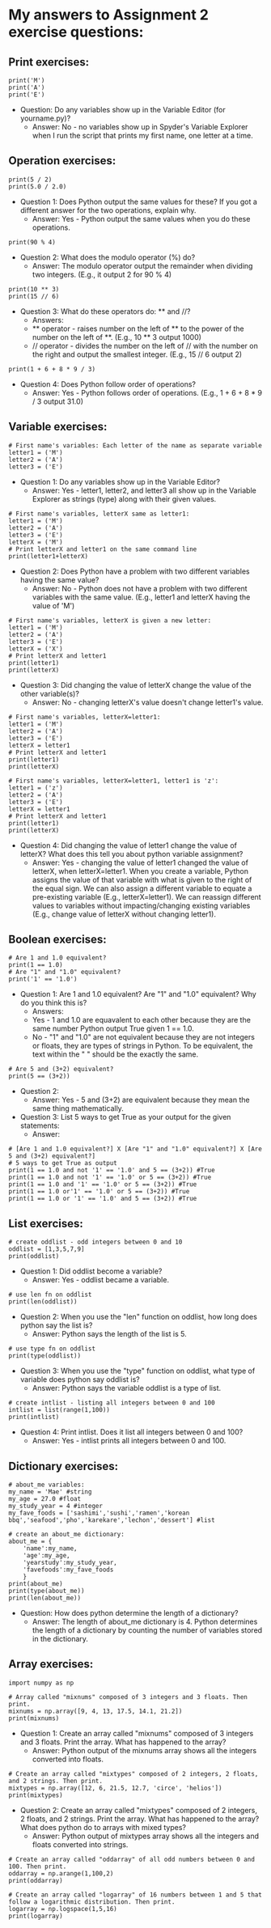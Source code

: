 # My answers to Assignment 2 exercise questions:

## **Print exercises:**
```
print('M')
print('A')
print('E')
```
- Question: Do any variables show up in the Variable Editor (for yourname.py)?
  - Answer: No - no variables show up in Spyder's Variable Explorer when I run the script that prints my first name, one letter at a time.


## **Operation exercises:**
```
print(5 / 2) 
print(5.0 / 2.0) 
```
- Question 1: Does Python output the same values for these? If you got a different answer for the two operations, explain why.
  - Answer: Yes - Python output the same values when you do these operations.
```
print(90 % 4) 
```
- Question 2: What does the modulo operator (%) do?
  - Answer: The modulo operator output the remainder when dividing two integers. (E.g., it output 2 for 90 % 4)
```
print(10 ** 3) 
print(15 // 6) 
```
- Question 3: What do these operators do: ** and //?
  - Answers: 
  - ** operator - raises number on the left of ** to the power of the number on the left of **. (E.g., 10 ** 3 output 1000)
  - // operator - divides the number on the left of // with the number on the right and output the smallest integer. (E.g., 15 // 6 output 2)
```
print(1 + 6 + 8 * 9 / 3) 
```
- Question 4: Does Python follow order of operations?
  - Answer: Yes - Python follows order of operations. (E.g., 1 + 6 + 8 * 9 / 3 output 31.0)

## **Variable exercises:**
```
# First name's variables: Each letter of the name as separate variable
letter1 = ('M')
letter2 = ('A')
letter3 = ('E')
```
- Question 1: Do any variables show up in the Variable Editor?
  - Answer: Yes - letter1, letter2, and letter3 all show up in the Variable Explorer as strings (type) along with their given values.
```
# First name's variables, letterX same as letter1:
letter1 = ('M')
letter2 = ('A')
letter3 = ('E')
letterX = ('M')
# Print letterX and letter1 on the same command line
print(letter1+letterX)
```
- Question 2: Does Python have a problem with two different variables having the same value?
  - Answer: No - Python does not have a problem with two different variables with the same value. (E.g., letter1 and letterX having the value of 'M')
```
# First name's variables, letterX is given a new letter:
letter1 = ('M')
letter2 = ('A')
letter3 = ('E')
letterX = ('X')
# Print letterX and letter1
print(letter1)
print(letterX)
```
- Question 3: Did changing the value of letterX change the value of the other variable(s)?
  - Answer: No - changing letterX's value doesn't change letter1's value.
```
# First name's variables, letterX=letter1:
letter1 = ('M')
letter2 = ('A')
letter3 = ('E')
letterX = letter1
# Print letterX and letter1
print(letter1)
print(letterX)
        
# First name's variables, letterX=letter1, letter1 is 'z':
letter1 = ('z')
letter2 = ('A')
letter3 = ('E')
letterX = letter1
# Print letterX and letter1
print(letter1)
print(letterX)
```
- Question 4: Did changing the value of letter1 change the value of letterX? What does this tell you about python variable assignment?
  - Answer: Yes - changing the value of letter1 changed the value of letterX, when letterX=letter1. When you create a variable, Python assigns the value of that variable with what is given to the right of the equal sign. We can also assign a different variable to equate a pre-existing variable (E.g., letterX=letter1). We can reassign different values to variables without impacting/changing existing variables (E.g., change value of letterX without changing letter1). 
  
## **Boolean exercises:**
```
# Are 1 and 1.0 equivalent?
print(1 == 1.0)
# Are "1" and "1.0" equivalent?
print('1' == '1.0')
```
- Question 1: Are 1 and 1.0 equivalent? Are "1" and "1.0" equivalent? Why do you think this is?
  - Answers: 
  - Yes - 1 and 1.0 are equavalent to each other because they are the same number Python output True given 1 == 1.0.
  - No - "1" and "1.0" are not equivalent because they are not integers or floats, they are types of strings in Python. To be equivalent, the text within the " " should be the exactly the same.
```
# Are 5 and (3+2) equivalent?
print(5 == (3+2))
```
- Question 2:
  - Answer: Yes - 5 and (3+2) are equivalent because they mean the same thing mathematically.
- Question 3: List 5 ways to get True as your output for the given statements:
  - Answer:
```
# [Are 1 and 1.0 equivalent?] X [Are "1" and "1.0" equivalent?] X [Are 5 and (3+2) equivalent?]
# 5 ways to get True as output
print(1 == 1.0 and not '1' == '1.0' and 5 == (3+2)) #True
print(1 == 1.0 and not '1' == '1.0' or 5 == (3+2)) #True
print(1 == 1.0 and '1' == '1.0' or 5 == (3+2)) #True
print(1 == 1.0 or'1' == '1.0' or 5 == (3+2)) #True
print(1 == 1.0 or '1' == '1.0' and 5 == (3+2)) #True
```


## **List exercises:**
```
# create oddlist - odd integers between 0 and 10
oddlist = [1,3,5,7,9]
print(oddlist)
```
- Question 1: Did oddlist become a variable?
  - Answer: Yes - oddlist became a variable.
```
# use len fn on oddlist
print(len(oddlist))
```
- Question 2: When you use the "len" function on oddlist, how long does python say the list is?
  - Answer: Python says the length of the list is 5.
```
# use type fn on oddlist
print(type(oddlist))
```
- Question 3: When you use the "type" function on oddlist, what type of variable does python say oddlist is?
  - Answer: Python says the variable oddlist is a type of list.
```
# create intlist - listing all integers between 0 and 100
intlist = list(range(1,100))
print(intlist)
```
- Question 4: Print intlist. Does it list all integers between 0 and 100?
  - Answer: Yes - intlist prints all integers between 0 and 100.

## **Dictionary exercises:**
```
# about_me variables:
my_name = 'Mae' #string
my_age = 27.0 #float
my_study_year = 4 #integer
my_fave_foods = ['sashimi','sushi','ramen','korean bbq','seafood','pho','karekare','lechon','dessert'] #list

# create an about_me dictionary:
about_me = {
    'name':my_name,
    'age':my_age,
    'yearstudy':my_study_year,
    'favefoods':my_fave_foods
    }
print(about_me)
print(type(about_me))
print(len(about_me))
```
- Question: How does python determine the length of a dictionary?
  - Answer: The length of about_me dictionary is 4. Python determines the length of a dictionary by counting the number of variables stored in the dictionary.

## **Array exercises:**
```
import numpy as np
```
```
# Array called "mixnums" composed of 3 integers and 3 floats. Then print.
mixnums = np.array([9, 4, 13, 17.5, 14.1, 21.2])
print(mixnums)
```
- Question 1: Create an array called "mixnums" composed of 3 integers and 3 floats. Print the array. What has happened to the array?
  - Answer: Python output of the mixnums array shows all the integers converted into floats.
```
# Create an array called "mixtypes" composed of 2 integers, 2 floats, and 2 strings. Then print.
mixtypes = np.array([12, 6, 21.5, 12.7, 'circe', 'helios'])
print(mixtypes)
```
- Question 2: Create an array called "mixtypes" composed of 2 integers, 2 floats, and 2 strings. Print the array. What has happened to the array? What does python do to arrays with mixed types?
  - Answer: Python output of mixtypes array shows all the integers and floats converted into strings.
```
# Create an array called "oddarray" of all odd numbers between 0 and 100. Then print.
oddarray = np.arange(1,100,2)
print(oddarray)
```
```
# Create an array called "logarray" of 16 numbers between 1 and 5 that follow a logarithmic distribution. Then print.
logarray = np.logspace(1,5,16)
print(logarray)
```
